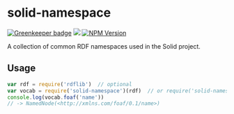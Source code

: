 # solid-namespace

[![Greenkeeper badge](https://badges.greenkeeper.io/solid/solid-namespace.svg)](https://greenkeeper.io/)
[![](https://img.shields.io/badge/project-Solid-7C4DFF.svg?style=flat)](https://github.com/solid/solid)
[![NPM Version](https://img.shields.io/npm/v/solid-namespace.svg?style=flat)](https://npm.im/solid-namespace)

A collection of common RDF namespaces used in the Solid project.

## Usage

```js
var rdf = require('rdflib')  // optional
var vocab = require('solid-namespace')(rdf)  // or require('solid-namespace')()
console.log(vocab.foaf('name'))  
// -> NamedNode(<http://xmlns.com/foaf/0.1/name>)
```
